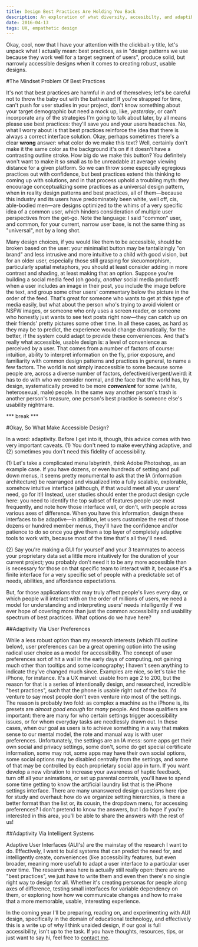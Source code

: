 ```yaml
---
title: Design Best Practices Are Holding You Back
description: An exploration of what diversity, accesibilty, and adaptibility mean agains the concept of best practices.
date: 2016-04-13
tags: UX, empathetic design
---
```


Okay, cool, now that I have your attention with the clickbait-y title, let's
unpack what I actually mean: best practices, as in "design patterns we use
because they work well for a target segment of users", produce solid, but
narrowly accessible designs when it comes to creating robust, usable designs.

#The Mindset Problem Of Best Practices

It's not that best practices are harmful in and of themselves; let's be careful
not to throw the baby out with the bathwater! If you're strapped for time,
can't push for user studies in your project, don't know something about your
target demographic but need a mock up, like, _yesterday_, or can't incorporate
any of the strategies I'm going to talk about later, by all means please use
best practices: they'll save you and your users headaches. No, what I worry
about is that best practices reinforce the idea that there is always a correct
interface solution. Okay, perhaps sometimes there's a clear **wrong** answer:
what color do we make this text? Well, certainly don't make it the same color
as the background it's on if it doesn't have a contrasting outline stroke. How
big do we make this button? You definitely won't want to make it so small as to
be unreadable at average viewing distance for a given platform. So we can throw
some especially egregious practices out with confidence, but best practices
extend this thinking to coming up with solutions, and in that process uphold a
troubling myth: they encourage conceptualizing some practices as a universal
design pattern, when in reality design patterns and best practices, all of
them—because this industry and its users have  predominately been white, well
off, cis, able-bodied men—are designs optimized to the whims of a very specific
idea of a common user, which hinders consideration of multiple user
perspectives from the get-go. Note the language: I said "common" user, and
common, for your current, narrow user base, is not the same thing as
"universal", not by a long shot.

Many design choices, if you would like them to be accessible, should be broken
based on the user: your minimalist button may be tantalizingly "on brand" and
less intrusive and more intuitive to a child with good vision, but for an older
user, especially those still grasping for skeuomorphism, particularly spatial
metaphors, you should at least consider adding in more contrast and shading, at
least making that an option. Suppose you're building a social media feed (oh
goody, _another_ social media product!): when a user includes an image in their
post, you include the image before the text, and group some other users'
commentary below the picture in the order of the feed. That's great for someone
who wants to get at this type of media easily, but what about the person who's
trying to avoid violent or NSFW images, or someone who only uses a screen
reader, or someone who honestly just wants to see text posts right now—they can
catch up on their friends' pretty pictures some other time. In all these cases,
as hard as they may be to predict, the experience would change dramatically,
for the better, if the system could adapt to provide these conveniences. And
that's really what accessible, usable design is: a level of convenience as
perceived by a user. That comes from a number of factors of course: intuition,
ability to interpret information on the fly, prior exposure, and familiarity
with common design patterns and practices in general, to name a few factors.
The world is not simply inaccessible to some because some people are, across a
diverse number of factors, defective/divergent/weird: it has to do with who we
consider normal, and the face that the world has, by design, systematically
proved to be more _**convenient**_ for some (white, heterosexual, male) people.
In the same way another person's trash is another person's treasure, one
person's best practice is someone else's usability nightmare.

*** break ***

#Okay, So What Make Accessible Design?

In a word: adaptivity. Before I get into it, though, this advice comes with two
very important caveats. (1) You don't need to make everything adaptive, and (2)
sometimes you don't need this fidelity of accessibility.

(1) Let's take a complicated menu labyrinth, think Adobe Photoshop, as an
example case. If you have dozens, or even hundreds of setting and pull down
menus, it seems pretty monumental to ask that the IA (information architecture)
be rearranged and visualized into a fully scalable, explorable, somehow
intuitive interface (although, if that would meet all your users' need, go for
it!) Instead, user studies should enter the product design cycle here: you need
to identify the top subset of features people use most frequently, and note how
those interface well, or don't, with people across various axes of difference.
When you have this information, design these interfaces to be adaptive—in
addition, let users customize the rest of those dozens or hundred member menus,
they'll have the confidence and/or patience to do so once you give them a top
layer of completely adaptive tools to work with, because most of the time
that's all they'll need.

(2) Say you're making a GUI for yourself and your 3 teammates to access your
proprietary data set a little more intuitively for the duration of your current
project; you probably don't need it to be any more accessible than is necessary
for those on that specific team to interact with it, because it's a finite
interface for a very specific set of people with a predictable set of needs,
abilities, and affordance expectations.

But, for those applications that may truly affect people's lives every day, or
which people will interact with on the order of millions of users, we need a
model for understanding and interpreting users' needs intelligently if we ever
hope of covering more than just the common accessibility and usability spectrum
of best practices. What options do we have here?

##Adaptivity Via User Preferences

While a less robust option than my research interests (which I'll outline
below), user preferences can be a great opening option into the using radical
user choice as a model for accessibility. The concept of user preferences sort
of hit a wall in the early days of computing, not gaining much other than
tooltips and some iconography; I haven't seen anything to indicate they've
changed much since. Examples are nice, so let's take the iPhone, for instance.
It's a UX marvel: usable from age 2 to 200, but the reason for that is a series
of intentionally design, and researched, incredible "best practices", such that
the phone is usable right out of the box. I'd venture to say most people don't
even venture into most of the settings. The reason is probably two fold: as
complex a machine as the iPhone is, its presets are _almost good enough_ for
_many_ people. And those qualifiers are important: there are many for who
certain settings trigger accessibility issues, or for whom everyday tasks are
needlessly drawn out. In these cases, when our goal as users is to achieve
something in a way that makes sense to our mental model, the rote and manual
way is with user preferences. Unfortunately, the settings are an IA mess: some
apps get their own social and privacy settings, some don't, some do get special
certificate information, some may not, some apps may have their own social
options, some social options may be disabled centrally from the settings, and
some of that may be controlled by each proprietary social app in turn. If you
want develop a new vibration to increase your awareness of haptic feedback,
turn off all your animations, or set up parental controls, you'll have to spend
some time getting to know the artificial laundry list that is the iPhone
settings interface. There are many unanswered design questions here ripe for
study and overhaul: how do we organize setting hierarchies, is there a better
format than the list or, its cousin, the dropdown menu, for accessing
preferences? I don't pretend to know the answers, but I do hope if you're
interested in this area, you'll be able to share the answers with the rest of
us!

##Adaptivity Via Intelligent Systems

Adaptive User Interfaces (AUI's) are the mainstay of the research I want to do.
Effectively, I want to build systems that can predict the need for, and
intelligently create, conveniences (like accessibility features, but even
broader, meaning more useful) to adapt a user interface to a particular user
over time. The research area here is actually still really open: there are no
"best practices", we just have to write them and even then there's no single
right way to design for all. Whether it's creating personas for people along
axes of difference, testing small interfaces for variable dependency on them,
or exploring how how we communicate changes and how to make that a more
memorable, usable, interesting experience.

In the coming year I'll be preparing, reading on, and experimenting with AUI
design, specifically in the domain of educational technology, and effectively
this is a write up of why I think unaided design, if our goal is full
accessibility, isn't up to the task. If you have thoughts, resources, tips, or
just want to say hi, feel free to [contact me](mailto:andrescuervor@gmail.com).
